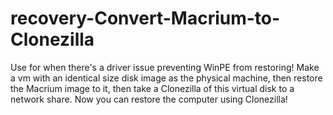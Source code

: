 # recovery-Convert-Macrium-to-Clonezilla
Use for when there's a driver issue preventing WinPE from restoring! Make a vm with an identical size disk image as the physical machine, then restore the Macrium image to it, then take a Clonezilla of this virtual disk to a network share. Now you can restore the computer using Clonezilla!
